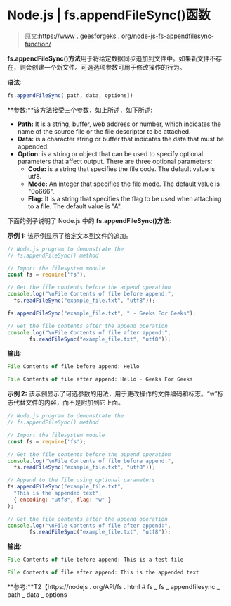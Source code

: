 # Node.js | fs.appendFileSync()函数

> 原文:[https://www . geesforgeks . org/node-js-fs-appendfilesync-function/](https://www.geeksforgeeks.org/node-js-fs-appendfilesync-function/)

**fs.appendFileSync()方法**用于将给定数据同步追加到文件中。如果新文件不存在，则会创建一个新文件。可选选项参数可用于修改操作的行为。

**语法:**

```js
fs.appendFileSync( path, data, options])
```

**参数:**该方法接受三个参数，如上所述，如下所述:

*   **Path:** It is a string, buffer, web address or number, which indicates the name of the source file or the file descriptor to be attached.
*   **Data:** is a character string or buffer that indicates the data that must be appended.
*   **Option:** is a string or object that can be used to specify optional parameters that affect output. There are three optional parameters:
    *   **Code:** is a string that specifies the file code. The default value is utf8.
    *   **Mode:** An integer that specifies the file mode. The default value is "0o666".
    *   **Flag:** It is a string that specifies the flag to be used when attaching to a file. The default value is "A".

下面的例子说明了 Node.js 中的 **fs.appendFileSync()方法**:

**示例 1:** 该示例显示了给定文本到文件的追加。

```js
// Node.js program to demonstrate the
// fs.appendFileSync() method

// Import the filesystem module
const fs = require('fs');

// Get the file contents before the append operation
console.log("\nFile Contents of file before append:",
  fs.readFileSync("example_file.txt", "utf8"));

fs.appendFileSync("example_file.txt", " - Geeks For Geeks");

// Get the file contents after the append operation
console.log("\nFile Contents of file after append:",
       fs.readFileSync("example_file.txt", "utf8"));
```

**输出:**

```js
File Contents of file before append: Hello

File Contents of file after append: Hello - Geeks For Geeks

```

**示例 2:** 该示例显示了可选参数的用法，用于更改操作的文件编码和标志。“w”标志代替文件的内容，而不是附加到它上面。

```js
// Node.js program to demonstrate the
// fs.appendFileSync() method

// Import the filesystem module
const fs = require('fs');

// Get the file contents before the append operation
console.log("\nFile Contents of file before append:",
  fs.readFileSync("example_file.txt", "utf8"));

// Append to the file using optional parameters
fs.appendFileSync("example_file.txt",
  "This is the appended text",
  { encoding: "utf8", flag: "w" }
);

// Get the file contents after the append operation
console.log("\nFile Contents of file after append:",
       fs.readFileSync("example_file.txt", "utf8"));
```

**输出:**

```js
File Contents of file before append: This is a test file

File Contents of file after append: This is the appended text

```

**参考:**T2【https://nodejs . org/API/fs . html # fs _ fs _ appendfilesync _ path _ data _ options